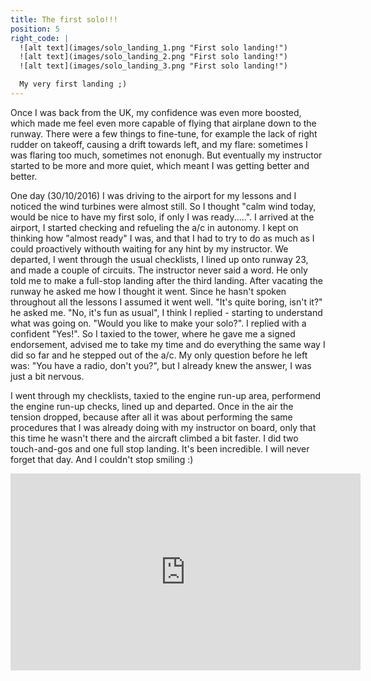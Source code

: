 ```yaml
---
title: The first solo!!!
position: 5
right_code: |
  ![alt text](images/solo_landing_1.png "First solo landing!")
  ![alt text](images/solo_landing_2.png "First solo landing!")
  ![alt text](images/solo_landing_3.png "First solo landing!")

  My very first landing ;)
---
```


Once I was back from the UK, my confidence was even more boosted, which made me feel even more capable of flying that airplane down to the runway. There were a few things to fine-tune, for example the lack of right rudder on takeoff, causing a drift towards left, and my flare: sometimes I was flaring too much, sometimes not enonugh. But eventually my instructor started to be more and more quiet, which meant I was getting better and better.

One day (30/10/2016) I was driving to the airport for my lessons and I noticed the wind turbines were almost still. So I thought "calm wind today, would be nice to have my first solo, if only I was ready.....". I arrived at the airport, I started checking and refueling the a/c in autonomy. I kept on thinking how "almost ready" I was, and that I had to try to do as much as I could proactively withouth waiting for any hint by my instructor. We departed, I went through the usual checklists, I lined up onto runway 23, and made a couple of circuits. The instructor never said a word. He only told me to make a full-stop landing after the third landing. After vacating the runway he asked me how I thought it went. Since he hasn't spoken throughout all the lessons I assumed it went well. "It's quite boring, isn't it?" he asked me. "No, it's fun as usual", I think I replied - starting to understand what was going on. "Would you like to make your solo?". I replied with a confident "Yes!". So I taxied to the tower, where he gave me a signed endorsement, advised me to take my time and do everything the same way I did so far and he stepped out of the a/c. My only question before he left was: "You have a radio, don't you?", but I already knew the answer, I was just a bit nervous.

I went through my checklists, taxied to the engine run-up area, performend the engine run-up checks, lined up and departed. Once in the air the tension dropped, because after all it was about performing the same procedures that I was already doing with my instructor on board, only that this time he wasn't there and the aircraft climbed a bit faster. I did two touch-and-gos and one full stop landing. It's been incredible. I will never forget that day. And I couldn't stop smiling :)

<!-- Video solo -->
<center>
  <iframe width="560" height="315" src="https://www.youtube.com/embed/4-xUNM83UG0" frameborder="0" allowfullscreen></iframe>
</center>
